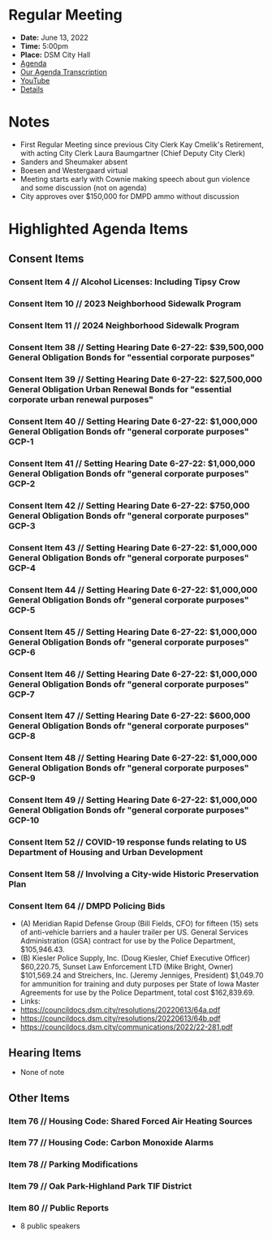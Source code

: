 # Regular Meeting

- **Date:** June 13, 2022
- **Time:** 5:00pm
- **Place:** DSM City Hall
- [Agenda](https://councildocs.dsm.city/agendas/AG20220613.pdf?pdf=Agenda&t=1654820278674)
- [Our Agenda Transcription](#/view/agenda~2022~transcription~06-13_RM)
- [YouTube](https://youtu.be/WzxrzmlXZNo)
- [Details](https://www.dsm.city/citycouncil_detail_T60_R2040.php)

# Notes

- First Regular Meeting since previous City Clerk Kay Cmelik's Retirement, with acting City Clerk Laura Baumgartner (Chief Deputy City Clerk)
- Sanders and Sheumaker absent
- Boesen and Westergaard virtual
- Meeting starts early with Cownie making speech about gun violence and some discussion (not on agenda)
- City approves over $150,000 for DMPD ammo without discussion

# Highlighted Agenda Items

## Consent Items

### Consent Item 4 // Alcohol Licenses: Including Tipsy Crow

### Consent Item 10 // 2023 Neighborhood Sidewalk Program

### Consent Item 11 // 2024 Neighborhood Sidewalk Program

### Consent Item 38 // Setting Hearing Date 6-27-22: $39,500,000 General Obligation Bonds for "essential corporate purposes"

### Consent Item 39 // Setting Hearing Date 6-27-22: $27,500,000 General Obligation Urban Renewal Bonds for "essential corporate urban renewal purposes"

### Consent Item 40 // Setting Hearing Date 6-27-22: $1,000,000 General Obligation Bonds ofr "general corporate purposes" GCP-1

### Consent Item 41 // Setting Hearing Date 6-27-22: $1,000,000 General Obligation Bonds ofr "general corporate purposes" GCP-2

### Consent Item 42 // Setting Hearing Date 6-27-22: $750,000 General Obligation Bonds ofr "general corporate purposes" GCP-3

### Consent Item 43 // Setting Hearing Date 6-27-22: $1,000,000 General Obligation Bonds ofr "general corporate purposes" GCP-4

### Consent Item 44 // Setting Hearing Date 6-27-22: $1,000,000 General Obligation Bonds ofr "general corporate purposes" GCP-5

### Consent Item 45 // Setting Hearing Date 6-27-22: $1,000,000 General Obligation Bonds ofr "general corporate purposes" GCP-6

### Consent Item 46 // Setting Hearing Date 6-27-22: $1,000,000 General Obligation Bonds ofr "general corporate purposes" GCP-7

### Consent Item 47 // Setting Hearing Date 6-27-22: $600,000 General Obligation Bonds ofr "general corporate purposes" GCP-8

### Consent Item 48 // Setting Hearing Date 6-27-22: $1,000,000 General Obligation Bonds ofr "general corporate purposes" GCP-9

### Consent Item 49 // Setting Hearing Date 6-27-22: $1,000,000 General Obligation Bonds ofr "general corporate purposes" GCP-10

### Consent Item 52 // COVID-19 response funds relating to US Department of Housing and Urban Development

### Consent Item 58 // Involving a City-wide Historic Preservation Plan

### Consent Item 64 // DMPD Policing Bids

- (A) Meridian Rapid Defense Group (Bill Fields, CFO) for fifteen (15) sets of anti-vehicle barriers and a hauler trailer per US. General Services Administration (GSA) contract for use by the Police Department, $105,946.43.
- (B) Kiesler Police Supply, Inc. (Doug Kiesler, Chief Executive Officer) $60,220.75, Sunset Law Enforcement LTD (Mike Bright, Owner) $101,569.24 and Streichers, Inc. (Jeremy Jenniges, President) $1,049.70 for ammunition for training and duty purposes per State of Iowa Master Agreements for use by the Police Department, total cost $162,839.69. 
- Links:
-    https://councildocs.dsm.city/resolutions/20220613/64a.pdf
-    https://councildocs.dsm.city/resolutions/20220613/64b.pdf
-    https://councildocs.dsm.city/communications/2022/22-281.pdf

## Hearing Items

- None of note

## Other Items

### Item 76 // Housing Code: Shared Forced Air Heating Sources

### Item 77 // Housing Code: Carbon Monoxide Alarms

### Item 78 // Parking Modifications

### Item 79 // Oak Park-Highland Park TIF District

### Item 80 // Public Reports

- 8 public speakers
